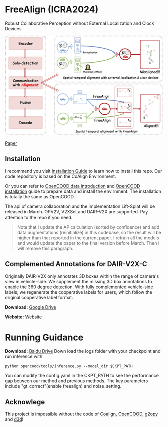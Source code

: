 # FreeAlign (ICRA2024)

Robust Collaborative Perception without External Localization and Clock Devices

![Original1](images/newbanner.png)

[Paper](https://arxiv.org/pdf/2405.02965)


## Installation

I recommend you visit [Installation Guide](https://udtkdfu8mk.feishu.cn/docx/LlMpdu3pNoCS94xxhjMcOWIynie) to learn how to install this repo. Our code repository is based on the CoAlign Environment.

Or you can refer to [OpenCOOD data introduction](https://opencood.readthedocs.io/en/latest/md_files/data_intro.html)
and [OpenCOOD installation](https://opencood.readthedocs.io/en/latest/md_files/installation.html) guide to prepare
data and install the envirnment. The installation is totally the same as OpenCOOD.

The api of camera collaboration and the implementation Lift-Splat will be released in March. OPV2V, V2XSet and DAIR-V2X are supported. Pay attention to the repo if you need.

> Note that I update the AP calculation (sorted by confidence) and add data augmentations (reinitialize) in this codebase, so the result will be higher than that reported in the current paper. I retrain all the models and would update the paper to the final version before March. Then I will remove this paragraph.


## Complemented Annotations for DAIR-V2X-C
Originally DAIR-V2X only annotates 3D boxes within the range of camera's view in vehicle-side. We supplement the missing 3D box annotations to enable the 360 degree detection. With fully complemented vehicle-side labels, we regenerate the cooperative labels for users, which follow the original cooperative label format.


**Download:** [Google Drive](https://drive.google.com/file/d/13g3APNeHBVjPcF-nTuUoNOSGyTzdfnUK/view?usp=sharing)

**Website:** [Website](https://siheng-chen.github.io/dataset/dair-v2x-c-complemented/)

# Running Guidance
**Download:** [Baidu Drive](https://pan.baidu.com/s/16JvC7aVTuobUUL99l6NmQA?pwd=5j6c)
Down load the logs folder with your checkpoint and run inference with
```
python opencood/tools/inference.py --model_dir $CKPT_PATH
```
You can modify the config.yaml in the CKPT_PATH to see the performance gap between our method and previous methods. The key parameters include "gt_correct"(enable freealign) and noise_setting.


## Acknowlege

This project is impossible without the code of [Coalign](https://github.com/yifanlu0227/CoAlign), [OpenCOOD](https://github.com/DerrickXuNu/OpenCOOD), [g2opy](https://github.com/uoip/g2opy) and [d3d](https://github.com/cmpute/d3d)!
